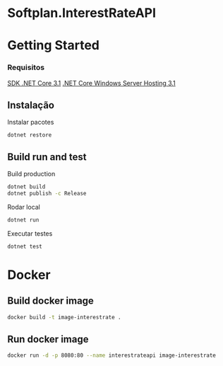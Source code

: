 # Softplan.InterestRateAPI

# Getting Started

### Requisitos

[SDK .NET Core 3.1](https://dotnet.microsoft.com/download/dotnet-core/thank-you/sdk-3.1.401-windows-x64-installer)
[.NET Core Windows Server Hosting 3.1](https://dotnet.microsoft.com/download/dotnet-core/thank-you/runtime-aspnetcore-3.1.7-windows-hosting-bundle-installer)

## Instalação
Instalar pacotes
```
dotnet restore
```

## Build run and test

Build production
```bash
dotnet build
dotnet publish -c Release
```
Rodar local
```bash
dotnet run
```
Executar testes
```bash
dotnet test
```

# Docker
## Build docker image
```bash
docker build -t image-interestrate .
```
## Run docker image
```bash
docker run -d -p 8080:80 --name interestrateapi image-interestrate
```
